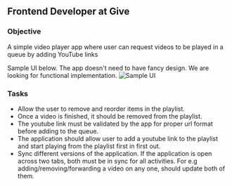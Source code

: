 ## Frontend Developer at Give

### Objective

A simple video player app where user can request videos to be played in a queue by adding YouTube links

Sample UI below. The app doesn't need to have fancy design. We are looking for functional implementation.
![Sample UI](https://d1v9g1a6pf512p.cloudfront.net/static/images/misc/ec4db85c-5e31-4427-9463-aec56061f61a-a.jpg)

### Tasks

- Allow the user to remove and reorder items in the playlist.
- Once a video is finished, it should be removed from the playlist.
- The youtube link must be validated by the app for proper url format before adding to the queue.
- The application should allow user to add a youtube link to the playlist and start playing from the playlist first in first out.
- Sync different versions of the application. If the application is open across two tabs, both must be in sync for all activities. For e.g adding/removing/forwarding a video on any one, should update both of them.
